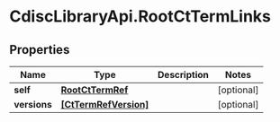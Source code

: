 # CdiscLibraryApi.RootCtTermLinks

## Properties

Name | Type | Description | Notes
------------ | ------------- | ------------- | -------------
**self** | [**RootCtTermRef**](RootCtTermRef.md) |  | [optional] 
**versions** | [**[CtTermRefVersion]**](CtTermRefVersion.md) |  | [optional] 


